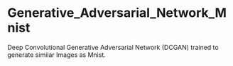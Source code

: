 # Generative_Adversarial_Network_Mnist
Deep Convolutional Generative Adversarial Network (DCGAN) trained to generate similar Images as Mnist.
